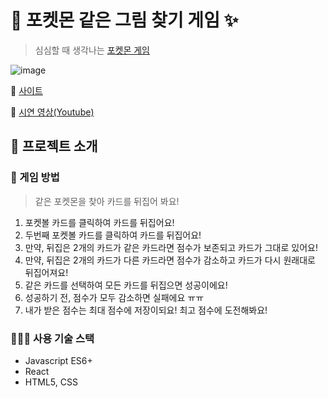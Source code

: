 # 🐼 포켓몬 같은 그림 찾기 게임 ✨

> 심심할 때 생각나는 [포켓몬 게임](https://rad-snickerdoodle-8efa5c.netlify.app/)

![image](https://user-images.githubusercontent.com/96715209/172781760-d3dedb6b-4014-4da8-aa75-b5616b651f51.png)

🔗  [사이트](https://rad-snickerdoodle-8efa5c.netlify.app)

🔗  [시연 영상(Youtube)](https://youtu.be/kXbPpu10uTA)  

## 🐼 프로젝트 소개

### 🌱 게임 방법
> 같은 포켓몬을 찾아 카드를 뒤집어 봐요!

1. 포켓볼 카드를 클릭하여 카드를 뒤집어요!
2. 두번째 포켓볼 카드를 클릭하여 카드를 뒤집어요!
3. 만약, 뒤집은 2개의 카드가 같은 카드라면 점수가 보존되고 카드가 그대로 있어요!
4. 만약, 뒤집은 2개의 카드가 다른 카드라면 점수가 감소하고 카드가 다시 원래대로 뒤집어져요!
5. 같은 카드를 선택하여 모든 카드를 뒤집으면 성공이에요!
6. 성공하기 전, 점수가 모두 감소하면 실패에요 ㅠㅠ
7. 내가 받은 점수는 최대 점수에 저장이되요! 최고 점수에 도전해봐요! 

### 👨‍👧‍👧 사용 기술 스택
- Javascript ES6+
- React
- HTML5, CSS
